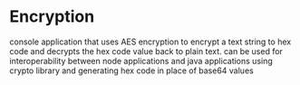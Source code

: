 # Encryption
console application that uses AES encryption to encrypt a text string to hex code and decrypts the hex code value back to plain text.
can be used for interoperability between node applications and java applications using crypto library and generating hex code in place of base64 values
